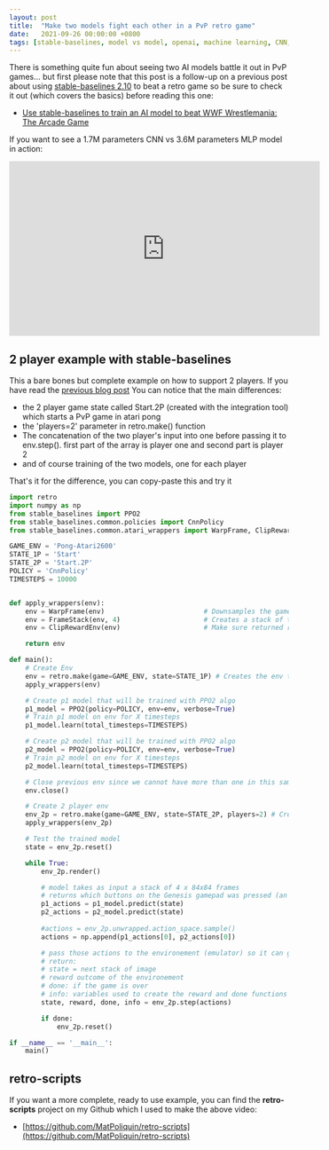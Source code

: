 ```yaml
---
layout: post
title:  "Make two models fight each other in a PvP retro game"
date:   2021-09-26 00:00:00 +0800
tags: [stable-baselines, model vs model, openai, machine learning, CNN, MLP]
---
```



There is something quite fun about seeing two AI models battle it out in PvP games... but first please note that this post is a follow-up on a previous post about using [stable-baselines 2.10](https://github.com/hill-a/stable-baselines) to beat a retro game so be sure to check it out (which covers the basics) before reading this one:
*   [Use stable-baselines to train an AI model to beat WWF Wrestlemania: The Arcade Game](https://www.videogames.ai/2021/09/24/Use-stable-baselines-to-train-ai-model-beat-wwf-game.html)

If you want to see a 1.7M parameters CNN vs 3.6M parameters MLP model in action: 
<iframe width="560" height="315" src="https://www.youtube.com/embed/rq0VWBVRUWk" title="YouTube video player" frameborder="0" allow="accelerometer; autoplay; clipboard-write; encrypted-media; gyroscope; picture-in-picture" allowfullscreen></iframe>


## 2 player example with stable-baselines

This a bare bones but complete example on how to support 2 players.
If you have read the [previous blog post](https://www.videogames.ai/2021/09/24/Use-stable-baselines-to-train-ai-model-beat-wwf-game.html)
You can notice that the main differences:
*   the 2 player game state called Start.2P (created with the integration tool)
which starts a PvP game in atari pong
*   the 'players=2' parameter in retro.make() function
*   The concatenation of the two player's input into one before passing it to env.step(). first part of the array is player one and second part is player 2
*   and of course training of the two models, one for each player

That's it for the difference, you can copy-paste this and try it
```python
import retro
import numpy as np
from stable_baselines import PPO2
from stable_baselines.common.policies import CnnPolicy
from stable_baselines.common.atari_wrappers import WarpFrame, ClipRewardEnv, FrameStack

GAME_ENV = 'Pong-Atari2600'
STATE_1P = 'Start'
STATE_2P = 'Start.2P'
POLICY = 'CnnPolicy'
TIMESTEPS = 10000


def apply_wrappers(env):
    env = WarpFrame(env)                         # Downsamples the game frame buffer to 84x84 greyscale pixel
    env = FrameStack(env, 4)                     # Creates a stack of the last 4 frames to encode velocity
    env = ClipRewardEnv(env)                     # Make sure returned reward from env is not out of bounds

    return env

def main():
    # Create Env
    env = retro.make(game=GAME_ENV, state=STATE_1P) # Creates the env that contains the genesis emulator
    apply_wrappers(env)

    # Create p1 model that will be trained with PPO2 algo
    p1_model = PPO2(policy=POLICY, env=env, verbose=True)
    # Train p1 model on env for X timesteps
    p1_model.learn(total_timesteps=TIMESTEPS)

    # Create p2 model that will be trained with PPO2 algo
    p2_model = PPO2(policy=POLICY, env=env, verbose=True)
    # Train p2 model on env for X timesteps
    p2_model.learn(total_timesteps=TIMESTEPS)

    # Close previous env since we cannot have more than one in this same process
    env.close()

    # Create 2 player env
    env_2p = retro.make(game=GAME_ENV, state=STATE_2P, players=2) # Creates the env that contains the genesis emulator
    apply_wrappers(env_2p)

    # Test the trained model
    state = env_2p.reset()

    while True:
        env_2p.render()

        # model takes as input a stack of 4 x 84x84 frames
        # returns which buttons on the Genesis gamepad was pressed (an array of 12 bools)
        p1_actions = p1_model.predict(state)
        p2_actions = p2_model.predict(state)
        
        #actions = env_2p.unwrapped.action_space.sample()
        actions = np.append(p1_actions[0], p2_actions[0])

        # pass those actions to the environement (emulator) so it can generate the next frame
        # return:
        # state = next stack of image
        # reward outcome of the environement
        # done: if the game is over
        # info: variables used to create the reward and done functions (for debugging)
        state, reward, done, info = env_2p.step(actions)

        if done:
            env_2p.reset()

if __name__ == '__main__':
    main()
```


## retro-scripts

If you want a more complete, ready to use example, you can find the **retro-scripts** project on my Github which I used to make the above video:
*   [https://github.com/MatPoliquin/retro-scripts](https://github.com/MatPoliquin/retro-scripts)


